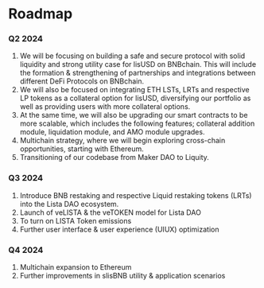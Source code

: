 # Roadmap

### Q2 2024

1. We will be focusing on building a safe and secure protocol with solid liquidity and strong utility case for lisUSD on BNBchain. This will include the formation & strengthening of partnerships and integrations between different DeFi Protocols on BNBchain.
2. We will also be focused on integrating ETH LSTs, LRTs and respective LP tokens as a collateral option for lisUSD, diversifying our portfolio as well as providing users with more collateral options.
3. At the same time, we will also be upgrading our smart contracts to be more scalable, which includes the following features; collateral addition module, liquidation module, and AMO module upgrades.
4. Multichain strategy, where we will begin exploring cross-chain opportunities, starting with Ethereum.&#x20;
5. Transitioning of our codebase from Maker DAO to Liquity.

### **Q3 2024**

1. Introduce BNB restaking and respective Liquid restaking tokens (LRTs) into the Lista DAO ecosystem.&#x20;
2. Launch of veLISTA & the veTOKEN model for Lista DAO
3. To turn on LISTA Token emissions
4. Further user interface & user experience (UIUX) optimization

### Q4 2024

1. Multichain expansion to Ethereum
2. Further improvements in slisBNB utility & application scenarios

